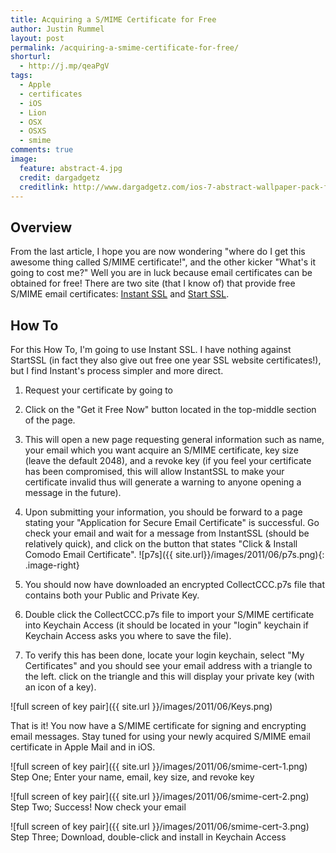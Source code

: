 ```yaml
---
title: Acquiring a S/MIME Certificate for Free
author: Justin Rummel
layout: post
permalink: /acquiring-a-smime-certificate-for-free/
shorturl:
  - http://j.mp/qeaPgV
tags: 
  - Apple
  - certificates
  - iOS
  - Lion
  - OSX
  - OSXS
  - smime
comments: true
image:
  feature: abstract-4.jpg
  credit: dargadgetz
  creditlink: http://www.dargadgetz.com/ios-7-abstract-wallpaper-pack-for-iphone-5-and-ipod-touch-retina/
---
```

Overview
--------
From the last article, I hope you are now wondering "where do I get this awesome thing called S/MIME certificate!", and the other kicker "What's it going to cost me?" Well you are in luck because email certificates can be obtained for free! There are two site (that I know of) that provide free S/MIME email certificates: [Instant SSL](http://www.instantssl.com/) and [Start SSL](https://www.startssl.com/).

How To
------
For this How To, I'm going to use Instant SSL. I have nothing against StartSSL (in fact they also give out free one year SSL website certificates!), but I find Instant's process simpler and more direct.

1.  Request your certificate by going to 
2.  Click on the "Get it Free Now" button located in the top-middle section of the page.
3.  This will open a new page requesting general information such as name, your email which you want acquire an S/MIME certificate, key size (leave the default 2048), and a revoke key (if you feel your certificate has been compromised, this will allow InstantSSL to make your certificate invalid thus will generate a warning to anyone opening a message in the future).
4.  Upon submitting your information, you should be forward to a page stating your "Application for Secure Email Certificate" is successful. Go check your email and wait for a message from InstantSSL (should be relatively quick), and click on the button that states "Click & Install Comodo Email Certificate". ![p7s]({{ site.url}}/images/2011/06/p7s.png){: .image-right} 

5.  You should now have downloaded an encrypted CollectCCC.p7s file that contains both your Public and Private Key.
6.  Double click the CollectCCC.p7s file to import your S/MIME certificate into Keychain Access (it should be located in your "login" keychain if Keychain Access asks you where to save the file).
7.  To verify this has been done, locate your login keychain, select "My Certificates" and you should see your email address with a triangle to the left. click on the triangle and this will display your private key (with an icon of a key).

![full screen of key pair]({{ site.url }}/images/2011/06/Keys.png)

That is it! You now have a S/MIME certificate for signing and encrypting email messages. Stay tuned for using your newly acquired S/MIME email certificate in Apple Mail and in iOS.

![full screen of key pair]({{ site.url }}/images/2011/06/smime-cert-1.png)
Step One; Enter your name, email, key size, and revoke key

![full screen of key pair]({{ site.url }}/images/2011/06/smime-cert-2.png)
Step Two; Success! Now check your email

![full screen of key pair]({{ site.url }}/images/2011/06/smime-cert-3.png)
Step Three; Download, double-click and install in Keychain Access

